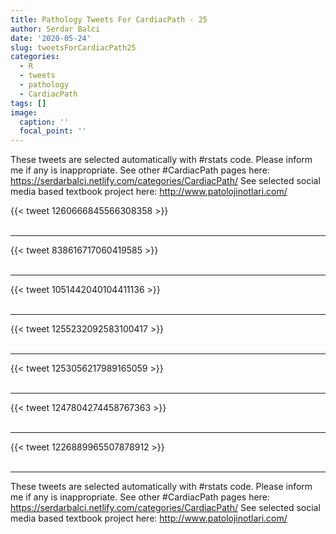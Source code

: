 ```yaml
---
title: Pathology Tweets For CardiacPath - 25
author: Serdar Balci
date: '2020-05-24'
slug: tweetsForCardiacPath25
categories:
  - R
  - tweets
  - pathology
  - CardiacPath
tags: []
image:
  caption: ''
  focal_point: ''
---
```



These tweets are selected automatically with #rstats code. Please inform me if any is inappropriate.
See other #CardiacPath pages here: https://serdarbalci.netlify.com/categories/CardiacPath/ 
See selected social media based textbook project here: http://www.patolojinotlari.com/

{{< tweet 1260666845566308358 >}}
<br>
<br>
<hr>
{{< tweet 838616717060419585 >}}
<br>
<br>
<hr>
{{< tweet 1051442040104411136 >}}
<br>
<br>
<hr>
{{< tweet 1255232092583100417 >}}
<br>
<br>
<hr>
{{< tweet 1253056217989165059 >}}
<br>
<br>
<hr>
{{< tweet 1247804274458767363 >}}
<br>
<br>
<hr>
{{< tweet 1226889965507878912 >}}
<br>
<br>
<hr>


These tweets are selected automatically with #rstats code. Please inform me if any is inappropriate.
See other #CardiacPath pages here: https://serdarbalci.netlify.com/categories/CardiacPath/ 
See selected social media based textbook project here: http://www.patolojinotlari.com/
